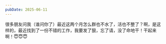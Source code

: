 ```yaml
---
pubDate: 2025-06-11
---
```


很多朋友问我（谁问你了）最近这两个月怎么群也不水了，活也不整了？啊，是这样的，最近找到了一份不错的工作，我要发了狠，忘了请，没了命地干！干起来啊！😇😇😇
